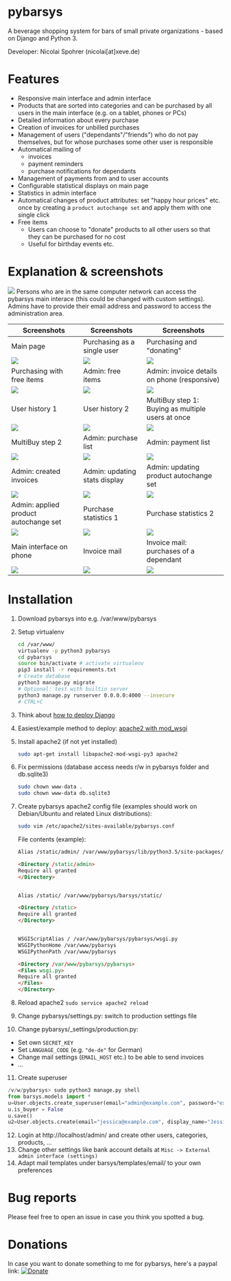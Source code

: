 # pybarsys
A beverage shopping system for bars of small private organizations - based on Django and Python 3.

Developer: Nicolai Spohrer (nicolai[at]xeve.de)

# Features
* Responsive main interface and admin interface
* Products that are sorted into categories and can be purchased by all users in the main interface (e.g. on a tablet, phones or PCs)
* Detailed information about every purchase
* Creation of invoices for unbilled purchases
* Management of users ("dependants"/"friends") who do not pay themselves, but for whose purchases some other user is responsible
* Automatical mailing of 
  * invoices
  * payment reminders
  * purchase notifications for dependants
* Management of payments from and to user accounts
* Configurable statistical displays on main page
* Statistics in admin interface
* Automatical changes of product attributes: set "happy hour prices" etc. once by creating a `product autochange set` and apply them with one single click
* Free items
  * Users can choose to "donate" products to all other users so that they can be purchased for no cost
  * Useful for birthday events etc.
# Explanation & screenshots

![](/docs/pybarsys-principle.png)
Persons who are in the same computer network can access the pybarsys main interace (this could be changed with custom settings). Admins have to provide their email address and password to access the administration area.

Screenshots | Screenshots | Screenshots 
------------|-------------|------------
Main page|Purchasing as a single user|Purchasing and "donating"
![](/docs/screenshots/screenshot-1.png)|![](/docs/screenshots/screenshot-2.png)|![](/docs/screenshots/screenshot-3.png)
Purchasing with free items|Admin: free items|Admin: invoice details on phone (responsive)
![](/docs/screenshots/screenshot-17.png)|![](/docs/screenshots/screenshot-16.png)|![](/docs/screenshots/screenshot-21.png)
User history 1|User history 2|MultiBuy step 1: Buying as multiple users at once
![](/docs/screenshots/screenshot-4.png)|![](/docs/screenshots/screenshot-5.png)|![](/docs/screenshots/screenshot-6.png)
MultiBuy step 2|Admin: purchase list|Admin: payment list
![](/docs/screenshots/screenshot-7.png)|![](/docs/screenshots/screenshot-8.png)|![](/docs/screenshots/screenshot-9.png)
Admin: created invoices|Admin: updating stats display|Admin: updating product autochange set
![](/docs/screenshots/screenshot-10.png)|![](/docs/screenshots/screenshot-11.png)|![](/docs/screenshots/screenshot-12.png)
Admin: applied product autochange set|Purchase statistics 1|Purchase statistics 2
![](/docs/screenshots/screenshot-13.png)|![](/docs/screenshots/screenshot-14.png)|![](/docs/screenshots/screenshot-15.png)
Main interface on phone|Invoice mail|Invoice mail: purchases of a dependant
![](/docs/screenshots/screenshot-18.png)|![](/docs/screenshots/screenshot-19.png)|![](/docs/screenshots/screenshot-20.png)

# Installation
1. Download pybarsys into e.g. /var/www/pybarsys
2. Setup virtualenv
   ```bash
   cd /var/www/
   virtualenv -p python3 pybarsys
   cd pybarsys
   source bin/activate # activate virtualenv
   pip3 install -r requirements.txt
   # Create database
   python3 manage.py migrate
   # Optional: test with builtin server
   python3 manage.py runserver 0.0.0.0:4000 --insecure
   # CTRL+C
   ```
3. Think about [how to deploy Django](https://docs.djangoproject.com/en/1.11/howto/deployment/)
4. Easiest/example method to deploy: [apache2 with mod_wsgi](https://docs.djangoproject.com/en/1.11/howto/deployment/wsgi/modwsgi/)
5. Install apache2 (if not yet installed)

   ```bash
   sudo apt-get install libapache2-mod-wsgi-py3 apache2
   ```
6. Fix permissions (database access needs r/w in pybarsys folder and db.sqlite3)
   ```bash
   sudo chown www-data .
   sudo chown www-data db.sqlite3
   ```
7. Create pybarsys apache2 config file (examples should work on Debian/Ubuntu and related Linux distributions):

   ```bash
   sudo vim /etc/apache2/sites-available/pybarsys.conf
   ```
   
   File contents (example):
   ```html
   Alias /static/admin/ /var/www/pybarsys/lib/python3.5/site-packages/django/contrib/admin/static/admin/

   <Directory /static/admin>
   Require all granted
   </Directory>


   Alias /static/ /var/www/pybarsys/barsys/static/

   <Directory /static>
   Require all granted
   </Directory>


   WSGIScriptAlias / /var/www/pybarsys/pybarsys/wsgi.py
   WSGIPythonHome /var/www/pybarsys
   WSGIPythonPath /var/www/pybarsys

   <Directory /var/www/pybarsys/pybarsys>
   <Files wsgi.py>
   Require all granted
   </Files>
   </Directory>
   ```
8. Reload apache2
   ```sudo service apache2 reload```
   
9. Change pybarsys/settings.py: switch to production settings file
10. Change pybarsys/_settings/production.py:
   * Set own `SECRET_KEY`
   * Set `LANGUAGE_CODE` (e.g. `"de-de"` for German)
   * Change mail settings (`EMAIL_HOST` etc.) to be able to send invoices
   * ...
   
11. Create superuser
   ```python
   /v/w/pybarsys> sudo python3 manage.py shell
   from barsys.models import *
   u=User.objects.create_superuser(email="admin@example.com", password="example", display_name="Admin")
   u.is_buyer = False
   u.save()
   u2=User.objects.create(email="jessica@example.com", display_name="Jessica")
   ```
12. Login at http://localhost/admin/ and create other users, categories, products, ...
13. Change other settings like bank account details at `Misc -> External admin interface (settings)`
14. Adapt mail templates under barsys/templates/email/ to your own preferences

# Bug reports
Please feel free to open an issue in case you think you spotted a bug.

# Donations
In case you want to donate something to me for pybarsys, here's a paypal link: [![Donate](https://img.shields.io/badge/Donate-PayPal-green.svg)](https://paypal.me/NSpohrer)
